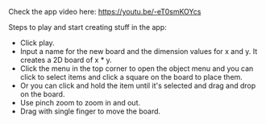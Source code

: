 Check the app video here: https://youtu.be/-eT0smKOYcs

Steps to play and start creating stuff in the app:

- Click play.
- Input a name for the new board and the dimension values for x and y. It creates a 2D board of x * y.
- Click the menu in the top corner to open the object menu and you can click to select items and click a square on the board to place them.
- Or you can click and hold the item until it's selected and drag and drop on the board.
- Use pinch zoom to zoom in and out.
- Drag with single finger to move the board.
